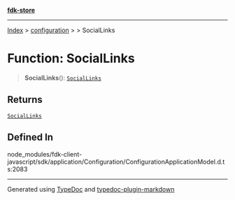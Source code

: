 [**fdk-store**](../../../README.md)
***

[Index](../../../API.md) > [configuration](../../README.md) > [<internal>](../README.md) > SocialLinks

# Function: SocialLinks

> **SocialLinks**(): [`SocialLinks`](../type-aliases/type-alias.SocialLinks.md)

## Returns

[`SocialLinks`](../type-aliases/type-alias.SocialLinks.md)

## Defined In

node\_modules/fdk-client-javascript/sdk/application/Configuration/ConfigurationApplicationModel.d.ts:2083

***
Generated using [TypeDoc](https://typedoc.org/) and [typedoc-plugin-markdown](https://www.npmjs.com/package/typedoc-plugin-markdown)
